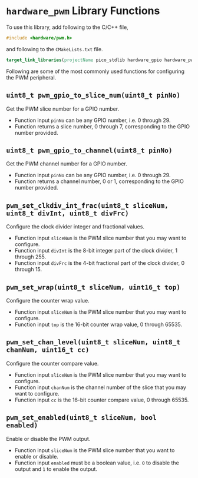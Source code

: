 # `hardware_pwm` Library Functions
To use this library, add following to the C/C++ file,
```c++
#include <hardware/pwm.h>
```
and following to the `CMakeLists.txt` file.
```cmake
target_link_libraries(projectName pico_stdlib hardware_gpio hardware_pwm)
```

Following are some of the most commonly used functions for configuring the PWM peripheral.

## `uint8_t pwm_gpio_to_slice_num(uint8_t pinNo)`
Get the PWM slice number for a GPIO number.
- Function input `pinNo` can be any GPIO number, i.e. 0 through 29.
- Function returns a slice number, 0 through 7, corresponding to the GPIO number provided.

## `uint8_t pwm_gpio_to_channel(uint8_t pinNo)`
Get the PWM channel number for a GPIO number.
- Function input `pinNo` can be any GPIO number, i.e. 0 through 29.
- Function returns a channel number, 0 or 1, corresponding to the GPIO number provided.

## `pwm_set_clkdiv_int_frac(uint8_t sliceNum, uint8_t divInt, uint8_t divFrc)`
Configure the clock divider integer and fractional values.
- Function input `sliceNum` is the PWM slice number that you may want to configure.
- Function input `divInt` is the 8-bit integer part of the clock divider, 1 through 255.
- Function input `divFrc` is the 4-bit fractional part of the clock divider, 0 through 15.

## `pwm_set_wrap(uint8_t sliceNum, uint16_t top)`
Configure the counter wrap value.
- Function input `sliceNum` is the PWM slice number that you may want to configure.
- Function input `top` is the 16-bit counter wrap value, 0 through 65535.

## `pwm_set_chan_level(uint8_t sliceNum, uint8_t chanNum, uint16_t cc)`
Configure the counter compare value.
- Function input `sliceNum` is the PWM slice number that you may want to configure.
- Function input `chanNum` is the channel number of the slice that you may want to configure.
- Function input `cc` is the 16-bit counter compare value, 0 through 65535.

## `pwm_set_enabled(uint8_t sliceNum, bool enabled)`
Enable or disable the PWM output.
- Function input `sliceNum` is the PWM slice number that you want to enable or disable.
- Function input `enabled` must be a boolean value, i.e. `0` to disable the output and `1` to enable the output. 